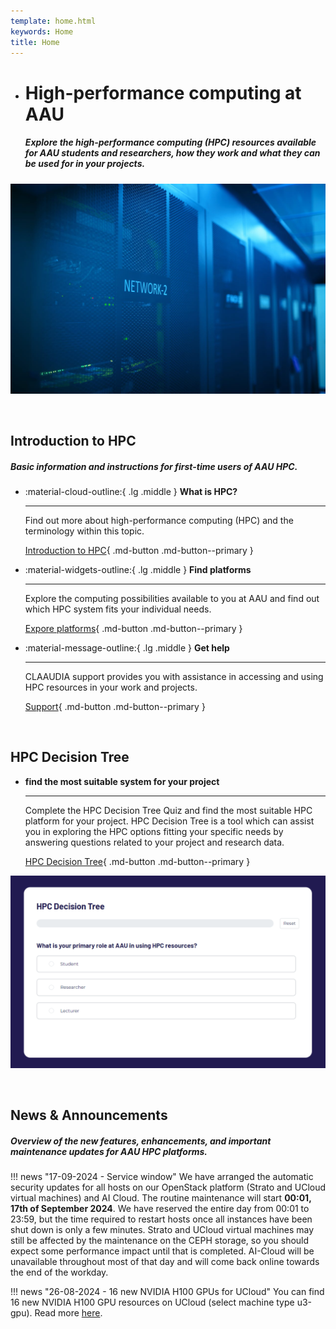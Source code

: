 ```yaml
---
template: home.html
keywords: Home
title: Home
---
```


<div class="grid cards hero" markdown>

-   # High-performance computing at AAU

    ##### Explore the high-performance computing (HPC) resources available for AAU students and researchers, how they work and what they can be used for in your projects.

![Image title](/assets/img/hero-img.jpg)

</div>

<br> <!-- Just a little break -->

## Introduction to HPC
##### Basic information and instructions for first-time users of AAU HPC.

<div class="grid cards grid-three grid-button-bottom" markdown>

<!--
Icons can be searched and found here:
https://squidfunk.github.io/mkdocs-material/reference/icons-emojis/ (best, is to use the ones starting with material)
-->

-   :material-cloud-outline:{ .lg .middle } __What is HPC?__

    ---
    
    Find out more about high-performance computing (HPC) and the terminology within this topic.

    [Introduction to HPC](/overview/){ .md-button .md-button--primary }
    
-   :material-widgets-outline:{ .lg .middle } __Find platforms__

    ---
    
    Explore the computing possibilities available to you at AAU and find out which HPC system fits your individual needs.
    
    [Expore platforms](/overview/platform-overview){ .md-button .md-button--primary }

-   :material-message-outline:{ .lg .middle } __Get help__

    ---
    
    CLAAUDIA support provides you with assistance in accessing and using HPC resources in your work and projects.
    
    [Support](/support/){ .md-button .md-button--primary }

</div>

<br> <!-- Just a little break -->

## HPC Decision Tree

<div class="grid cards grid-button-bottom" markdown>

-   __find the most suitable system for your project__

    ---

    Complete the HPC Decision Tree Quiz and find the most suitable HPC platform for your project. HPC Decision Tree is a tool which can assist you in exploring the HPC options fitting your specific needs by answering questions related to your project and research data.

    [HPC Decision Tree](/hpc-decision-tree/){ .md-button .md-button--primary }


![Image title](/assets/img/hpc-decision-tree.png)

</div>

<br> <!-- Just a little break -->

## News & Announcements

##### Overview of the new features, enhancements, and important maintenance updates for AAU HPC platforms.

!!! news "17-09-2024 - Service window"
    We have arranged the automatic security updates for all hosts on our OpenStack platform (Strato and UCloud virtual machines) and AI Cloud. The routine maintenance will start **00:01, 17th of September 2024**. We have reserved the entire day from 00:01 to 23:59, but the time required to restart hosts once all instances have been shut down is only a few minutes. Strato and UCloud virtual machines may still be affected by the maintenance on the CEPH storage, so you should expect some performance impact until that is completed. AI-Cloud will be unavailable throughout most of that day and will come back online towards the end of the workday. 

!!! news "26-08-2024 - 16 new NVIDIA H100 GPUs for UCloud"
    You can find 16 new NVIDIA H100 GPU resources on UCloud (select machine type u3-gpu). Read more [here](https://escience.sdu.dk/index.php/news/16-new-h100-ai-gpus-arrive-at-sdu/).